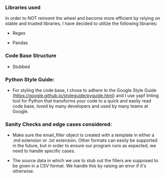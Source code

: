 ### Libraries used

In order to NOT reinvent the wheel and become more efficient by relying on stable and trusted libraries, I have decided to utilize the following libraries:

- Regex

- Pandas

### Code Base Structure

- Stubbed

### Python Style Guide:

- For styling the code base, I chose to adhere to the Google Style Guide (https://google.github.io/styleguide/pyguide.html) and I use yapf linting tool for Python that transforms your code to a quick and easily read code base, loved by many developers and used by many teams at Google.

### Sanity Checks and edge cases considered:

- Make sure the email_filler object is created with a template in either a .md extension or .txt extension. Other formats can easily be supported in the future, but in order to ensure our program runs as expected, we need to handle specific cases.

- The source data in which we use to stub out the fillers are supposed to be given in a CSV format. We handle this by raising an error if it's otherwise.
